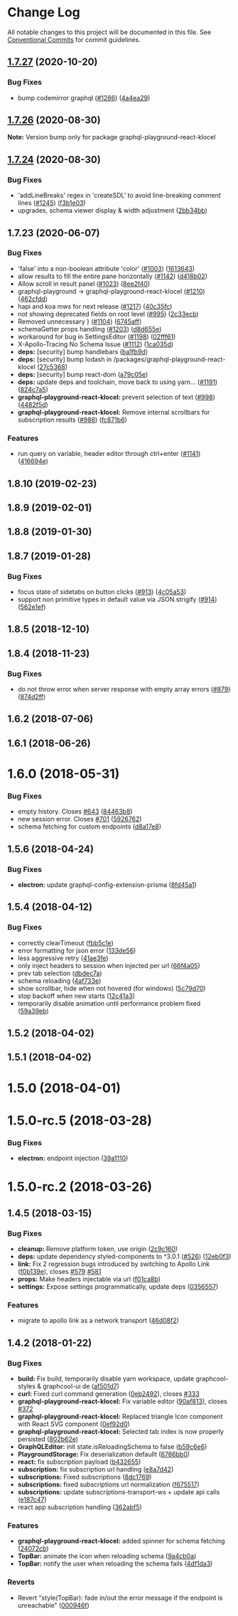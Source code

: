# Change Log

All notable changes to this project will be documented in this file.
See [Conventional Commits](https://conventionalcommits.org) for commit guidelines.

## [1.7.27](https://github.com/graphcool/graphql-playground/compare/graphql-playground-react-klocel@1.7.26...graphql-playground-react-klocel@1.7.27) (2020-10-20)


### Bug Fixes

* bump codemirror graphql ([#1286](https://github.com/graphcool/graphql-playground/issues/1286)) ([4a4ea29](https://github.com/graphcool/graphql-playground/commit/4a4ea299033b59e14ec130cf85e5ddc11a3698d2))





## [1.7.26](https://github.com/graphcool/graphql-playground/compare/graphql-playground-react-klocel@1.7.24...graphql-playground-react-klocel@1.7.26) (2020-08-30)

**Note:** Version bump only for package graphql-playground-react-klocel





## [1.7.24](https://github.com/graphcool/graphql-playground/compare/graphql-playground-react-klocel@1.7.23...graphql-playground-react-klocel@1.7.24) (2020-08-30)


### Bug Fixes

* 'addLineBreaks' regex in 'createSDL' to avoid line-breaking comment lines ([#1245](https://github.com/graphcool/graphql-playground/issues/1245)) ([f3b1e03](https://github.com/graphcool/graphql-playground/commit/f3b1e03f887a6dec36301577cdaa7184aff50cce))
* upgrades, schema viewer display & width adjustment ([2bb34bb](https://github.com/graphcool/graphql-playground/commit/2bb34bb8fb8c356e10435727a3f82cd23464b6b6))





## 1.7.23 (2020-06-07)


### Bug Fixes

* 'false' into a non-boolean attribute 'color' ([#1003](https://github.com/graphcool/graphql-playground/issues/1003)) ([1613643](https://github.com/graphcool/graphql-playground/commit/16136437270c1943ff9d7ce57ff58368dcebbc59))
* allow results to fill the entire pane horizontally ([#1142](https://github.com/graphcool/graphql-playground/issues/1142)) ([d418b02](https://github.com/graphcool/graphql-playground/commit/d418b026dc98f008c2af4403b00ac2247078e838))
* Allow scroll in result panel ([#1023](https://github.com/graphcool/graphql-playground/issues/1023)) ([8ee2f40](https://github.com/graphcool/graphql-playground/commit/8ee2f40ce10736c763b4bbc1d3476611e71dff1f))
* graphql-playground -> graphql-playground-react-klocel ([#1210](https://github.com/graphcool/graphql-playground/issues/1210)) ([462cfdd](https://github.com/graphcool/graphql-playground/commit/462cfddc11a5c132dbb0bc460614529ff265a247))
* hapi and koa mws for next release ([#1217](https://github.com/graphcool/graphql-playground/issues/1217)) ([40c35fc](https://github.com/graphcool/graphql-playground/commit/40c35fc4c73b939d002c9d2dff51eed5dd0b6aa9))
* not showing deprecated fields on root level ([#995](https://github.com/graphcool/graphql-playground/issues/995)) ([2c33ecb](https://github.com/graphcool/graphql-playground/commit/2c33ecb1935725ad5347b38f61527e25ad9379a9))
* Removed unnecessary } ([#1104](https://github.com/graphcool/graphql-playground/issues/1104)) ([6745aff](https://github.com/graphcool/graphql-playground/commit/6745aff4d945b9c107582a776f2ad5300518fc26))
* schemaGetter props handling ([#1203](https://github.com/graphcool/graphql-playground/issues/1203)) ([d8d655e](https://github.com/graphcool/graphql-playground/commit/d8d655e8ded50034f5f8a83f05069769fc652463))
* workaround for bug in SettingsEditor ([#1198](https://github.com/graphcool/graphql-playground/issues/1198)) ([02fff61](https://github.com/graphcool/graphql-playground/commit/02fff61f7872cc91f2fc026fd925f7af579d9e66))
* X-Apollo-Tracing No Schema Issue ([#1112](https://github.com/graphcool/graphql-playground/issues/1112)) ([1ca035d](https://github.com/graphcool/graphql-playground/commit/1ca035d06f71cbe02aa8f36e7fce2095c2854ba6))
* **deps:** [security] bump handlebars ([ba1fb9d](https://github.com/graphcool/graphql-playground/commit/ba1fb9d56e20806cf759d40abfe4b455993d1d13))
* **deps:** [security] bump lodash in /packages/graphql-playground-react-klocel ([27c5368](https://github.com/graphcool/graphql-playground/commit/27c536825d89d112504109205fd2a111ab9c5c40))
* **deps:** [security] bump react-dom ([a79c05e](https://github.com/graphcool/graphql-playground/commit/a79c05e49d937a1319a206c14e394a92a014e1de))
* **deps:** update deps and toolchain, move back to using yarn… ([#1191](https://github.com/graphcool/graphql-playground/issues/1191)) ([824c7a5](https://github.com/graphcool/graphql-playground/commit/824c7a57f0284f022726a8b8840aafc3e8720ccd))
* **graphql-playground-react-klocel:** prevent selection of text ([#998](https://github.com/graphcool/graphql-playground/issues/998)) ([4482f5d](https://github.com/graphcool/graphql-playground/commit/4482f5d0faa656ad2b0ea1a54fea9bccb71b619a))
* **graphql-playground-react-klocel:** Remove internal scrollbars for subscription results ([#986](https://github.com/graphcool/graphql-playground/issues/986)) ([fc871b6](https://github.com/graphcool/graphql-playground/commit/fc871b6b021a07664f2fd57d91f72693d8af8d3a))


### Features

* run query on variable, header editor through ctrl+enter ([#1141](https://github.com/graphcool/graphql-playground/issues/1141)) ([416694e](https://github.com/graphcool/graphql-playground/commit/416694ed0bdc3c8e4348095b79c8b16e36d6042a))



## 1.8.10 (2019-02-23)



## 1.8.9 (2019-02-01)



## 1.8.8 (2019-01-30)



## 1.8.7 (2019-01-28)


### Bug Fixes

* focus state of sidetabs on button clicks ([#913](https://github.com/graphcool/graphql-playground/issues/913)) ([4c05a53](https://github.com/graphcool/graphql-playground/commit/4c05a53588dfad18bdc129b5a07d2bc02eecb1e5))
* support non primitive types in default value via JSON.strigify ([#914](https://github.com/graphcool/graphql-playground/issues/914)) ([562e1ef](https://github.com/graphcool/graphql-playground/commit/562e1efa23f28450fd13d063e504a2adb00c1a80))



## 1.8.5 (2018-12-10)



## 1.8.4 (2018-11-23)


### Bug Fixes

* do not throw error when server response with empty array errors ([#879](https://github.com/graphcool/graphql-playground/issues/879)) ([874d2ff](https://github.com/graphcool/graphql-playground/commit/874d2ff057fb2879a4f265a46811e08509b955d0))



## 1.6.2 (2018-07-06)



## 1.6.1 (2018-06-26)



# 1.6.0 (2018-05-31)


### Bug Fixes

* empty history. Closes [#643](https://github.com/graphcool/graphql-playground/issues/643) ([84463b8](https://github.com/graphcool/graphql-playground/commit/84463b88ac8d5529bd75240e1230740858c12190))
* new session error. Closes [#701](https://github.com/graphcool/graphql-playground/issues/701) ([5926762](https://github.com/graphcool/graphql-playground/commit/5926762bfba0379f628d62d71c4ab7ce5cf0fea6))
* schema fetching for custom endpoints ([d8a17e8](https://github.com/graphcool/graphql-playground/commit/d8a17e82c0a24d10e1fa7c06b236c3742783825c))



## 1.5.6 (2018-04-24)


### Bug Fixes

* **electron:** update graphql-config-extension-prisma ([8fd45a1](https://github.com/graphcool/graphql-playground/commit/8fd45a1c27172722c335b4c84b793813c2d52b7e))



## 1.5.4 (2018-04-12)


### Bug Fixes

* correctly clearTimeout ([fbb5c1e](https://github.com/graphcool/graphql-playground/commit/fbb5c1ec55250015ef99c2c0dc27394fdf07683c))
* error formatting for json error ([133de56](https://github.com/graphcool/graphql-playground/commit/133de565130ebfc50494a22898abc1d16c48c3d8))
* less aggressive retry ([41ae3fe](https://github.com/graphcool/graphql-playground/commit/41ae3fe4d4590782a2b850d2fae967ade55b8ba8))
* only inject headers to session when injected per url ([66f4a05](https://github.com/graphcool/graphql-playground/commit/66f4a050eece31dc17319eeb22d370785c765fbf))
* prev tab selection ([dbdec7a](https://github.com/graphcool/graphql-playground/commit/dbdec7a0f42a50db4ed5a810cfde7923669754f3))
* schema reloading ([4af733e](https://github.com/graphcool/graphql-playground/commit/4af733ebbc16fc356b09f5e5c209e9b9122e65ef))
* show scrollbar, hide when not hovered (for windows) ([5c79d70](https://github.com/graphcool/graphql-playground/commit/5c79d70fbbed884ad658364e104eb196d1390b4f))
* stop backoff when new starts ([12c41a3](https://github.com/graphcool/graphql-playground/commit/12c41a38a5f166f2cc3baef717d827b3db5d4a62))
* temporarily disable animation until performance problem fixed ([59a39eb](https://github.com/graphcool/graphql-playground/commit/59a39ebbf2f8eb680d64db576d25828db129cf01))



## 1.5.2 (2018-04-02)



## 1.5.1 (2018-04-02)



# 1.5.0 (2018-04-01)



# 1.5.0-rc.5 (2018-03-28)


### Bug Fixes

* **electron:** endpoint injection ([39a1110](https://github.com/graphcool/graphql-playground/commit/39a1110a0284ef05c73ada3892c585c85e6e14a2))



# 1.5.0-rc.2 (2018-03-26)



## 1.4.5 (2018-03-15)


### Bug Fixes

* **cleanup:** Remove platform token, use origin ([2c9c160](https://github.com/graphcool/graphql-playground/commit/2c9c1606445119e7172045da2e4f8f14cfaab26a))
* **deps:** update dependency styled-components to ^3.0.1 ([#526](https://github.com/graphcool/graphql-playground/issues/526)) ([12eb0f3](https://github.com/graphcool/graphql-playground/commit/12eb0f35228b3d24f34fff651434ac8d05c93e9c))
* **link:** Fix 2 regression bugs introduced by switching to Apollo Link ([f0b139e](https://github.com/graphcool/graphql-playground/commit/f0b139ec19bc2269058c6030322074b195b48f7a)), closes [#579](https://github.com/graphcool/graphql-playground/issues/579) [#581](https://github.com/graphcool/graphql-playground/issues/581)
* **props:** Make headers injectable via url ([f01ca8b](https://github.com/graphcool/graphql-playground/commit/f01ca8b767780e2dbf56ccc2bdd23430b192b502))
* **settings:** Expose settings programmatically, update deps ([0356557](https://github.com/graphcool/graphql-playground/commit/03565573869f240675aaa5399bb5f0ac097455c5))


### Features

* migrate to apollo link as a network transport ([46d08f2](https://github.com/graphcool/graphql-playground/commit/46d08f282f8acff961f5b6167e5465069256b559))



## 1.4.2 (2018-01-22)


### Bug Fixes

* **build:** Fix build, temporarily disable yarn workspace, update graphcool-styles & graphcool-ui de ([af501d7](https://github.com/graphcool/graphql-playground/commit/af501d7a754a14dbacc76439a77434f892828482))
* **curl:** Fixed curl command generation ([0eb2492](https://github.com/graphcool/graphql-playground/commit/0eb2492545d8c58de80eb8e435840e3fadc144b2)), closes [#333](https://github.com/graphcool/graphql-playground/issues/333)
* **graphql-playground-react-klocel:** Fix variable editor ([90af813](https://github.com/graphcool/graphql-playground/commit/90af8135be85b7088799c17e4f0b2994dcf2abb5)), closes [#372](https://github.com/graphcool/graphql-playground/issues/372)
* **graphql-playground-react-klocel:** Replaced triangle Icon component with React SVG component ([0ef92d0](https://github.com/graphcool/graphql-playground/commit/0ef92d02e10493726a368de5000589bd6e1a0d28))
* **graphql-playground-react-klocel:** Selected tab index is now properly persisted ([802b62e](https://github.com/graphcool/graphql-playground/commit/802b62e53a457ed10db5e39b3f7f7d4aa211d0bb))
* **GraphQLEditor:** init state.isReloadingSchema to false ([b59c6e6](https://github.com/graphcool/graphql-playground/commit/b59c6e65725540ef19ded88e677070ab0f8db945))
* **PlaygroundStorage:** Fix deserialization defaullt ([6766bb0](https://github.com/graphcool/graphql-playground/commit/6766bb001d98d4f131ac71c9bb07804891a7d287))
* **react:** fix subscription payload ([b432655](https://github.com/graphcool/graphql-playground/commit/b4326555c84d90b96e10bad5cf5a0c826b4e500f))
* **subscription:** fix subscription url handling ([e8a7d42](https://github.com/graphcool/graphql-playground/commit/e8a7d42d4a4458b6f0d0e27b7e31a5386ff50be8))
* **subscriptions:** Fixed subscriptions ([8dc1769](https://github.com/graphcool/graphql-playground/commit/8dc17691734362853f2fd84c6bd56530f2ce7329))
* **subscriptions:** fixed subscriptions url normalization ([f675517](https://github.com/graphcool/graphql-playground/commit/f67551718fb93d9170ca393e996e588a8fa834c8))
* **subscriptions:** update subscriptions-transport-ws + update api calls ([e187c47](https://github.com/graphcool/graphql-playground/commit/e187c470a97a7ea6c03ce1ed6097eae2855fa251))
* react app subscription handling ([362abf5](https://github.com/graphcool/graphql-playground/commit/362abf5a401bf73e377f941c52578ed78523d625))


### Features

* **graphql-playground-react-klocel:** added spinner for schema fetching ([24072cb](https://github.com/graphcool/graphql-playground/commit/24072cbd1d332fff402c4a829cfa25784f982f32))
* **TopBar:** animate the icon when reloading schema ([9a4cb0a](https://github.com/graphcool/graphql-playground/commit/9a4cb0a587cae09cdfbe8781eef8ad3f92fbc3cd))
* **TopBar:** notify the user when reloading the schema fails ([4df1da3](https://github.com/graphcool/graphql-playground/commit/4df1da30e6cbbc23510fbb6c36928e9e28cf3f08))


### Reverts

* Revert "style(TopBar): fade in/out the error message if the endpoint is unreachable" ([000946f](https://github.com/graphcool/graphql-playground/commit/000946fd2f334e5c46f1157731c5073010043281))
